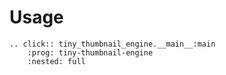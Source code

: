 # Usage

```{eval-rst}
.. click:: tiny_thumbnail_engine.__main__:main
    :prog: tiny-thumbnail-engine
    :nested: full
```
